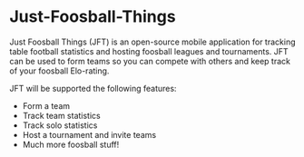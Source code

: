 # Just-Foosball-Things

Just Foosball Things (JFT) is an open-source mobile application for tracking table football statistics and hosting foosball leagues and tournaments.
JFT can be used to form teams so you can compete with others and keep track of your foosball Elo-rating.

JFT will be supported the following features:
 - Form a team
 - Track team statistics
 - Track solo statistics
 - Host a tournament and invite teams
 - Much more foosball stuff!

